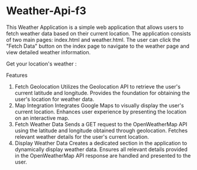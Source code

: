 # Weather-Api-f3
This Weather Application is a simple web application that allows users to fetch weather data based on their current location. The application consists of two main pages: index.html and weather.html. The user can click the "Fetch Data" button on the index page to navigate to the weather page and view detailed weather information.

Get your location's weather : 

Features

1. Fetch Geolocation Utilizes the Geolocation API to retrieve the user's current latitude and longitude. Provides the foundation for obtaining the user's location for weather data.
2. Map Integration Integrates Google Maps to visually display the user's current location. Enhances user experience by presenting the location on an interactive map.
3. Fetch Weather Data Sends a GET request to the OpenWeatherMap API using the latitude and longitude obtained through geolocation. Fetches relevant weather details for the user's current location.
4. Display Weather Data Creates a dedicated section in the application to dynamically display weather data. Ensures all relevant details provided in the OpenWeatherMap API response are handled and presented to the user.
